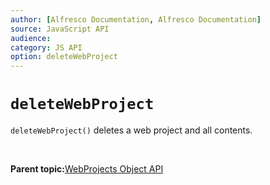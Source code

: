 ```yaml
---
author: [Alfresco Documentation, Alfresco Documentation]
source: JavaScript API
audience: 
category: JS API
option: deleteWebProject
---
```


# `deleteWebProject`

`deleteWebProject()` deletes a web project and all contents.

 

**Parent topic:**[WebProjects Object API](../references/API-JS-WebProject-Object.md)

